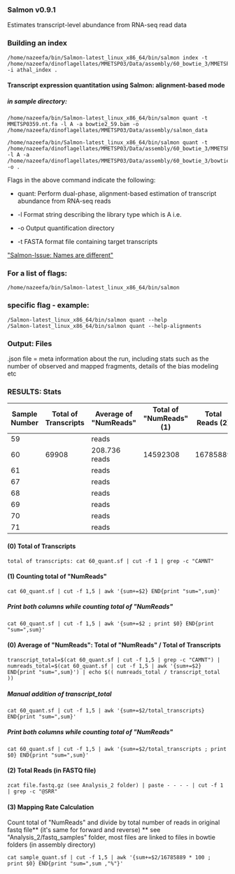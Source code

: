 ### Salmon v0.9.1
Estimates transcript-level abundance from RNA-seq read data

### Building an index
```
/home/nazeefa/bin/Salmon-latest_linux_x86_64/bin/salmon index -t /home/nazeefa/dinoflagellates/MMETSP03/Data/assembly/60_bowtie_3/MMETSP0360.nt.fa -i athal_index .
```
#### Transcript expression quantitation using Salmon: alignment-based mode

##### in sample directory:

```
/home/nazeefa/bin/Salmon-latest_linux_x86_64/bin/salmon quant -t MMETSP0359.nt.fa -l A -a bowtie2_59.bam -o /home/nazeefa/dinoflagellates/MMETSP03/Data/assembly/salmon_data
```
```
/home/nazeefa/bin/Salmon-latest_linux_x86_64/bin/salmon quant -t /home/nazeefa/dinoflagellates/MMETSP03/Data/assembly/60_bowtie_3/MMETSP0360.nt.fa -l A -a /home/nazeefa/dinoflagellates/MMETSP03/Data/assembly/60_bowtie_3/bowtie2_60.bam -o .
```
Flags in the above command indicate the following:

* quant: Perform dual-phase, alignment-based estimation of
transcript abundance from RNA-seq reads

* -l Format string describing the library type which is A i.e. 
* -o Output quantification directory
* -t FASTA format file containing target transcripts

["Salmon-Issue: Names are different"](https://github.com/COMBINE-lab/salmon/issues/140)

### For a list of flags:
```
/home/nazeefa/bin/Salmon-latest_linux_x86_64/bin/salmon
```
### specific flag - example:
```
/Salmon-latest_linux_x86_64/bin/salmon quant --help
/Salmon-latest_linux_x86_64/bin/salmon quant --help-alignments
```
### Output: Files

.json file = meta information about the run, including stats such as the number of observed and mapped fragments, details of the bias modeling etc

### RESULTS: Stats

| Sample Number | Total of Transcripts |Average of "NumReads" | Total of "NumReads" (1) | Total Reads (2) | Mapping Rate % (3) 
|--------       |   ----------------   | ----------            | ------------------------| -----------------| ----------  |
| 59            |                       | reads                 |                         |                 |            |
| 60            |       69908           | 208.736 reads        |      14592308            |  16785889        |   86.932    |
| 61            |                       | reads                |                 |          |       |
| 67            |                       | reads                |                 |          |       |
| 68            |                       | reads                |                |          |       |
| 69            |                        | reads                |                 |          |       |
| 70            |                       | reads                |                 |          |       |
| 71            |                       | reads                 |                 |          |       |

#### (0) Total of Transcripts
```
total of transcripts: cat 60_quant.sf | cut -f 1 | grep -c "CAMNT" 
```
#### (1) Counting total of "NumReads"
```
cat 60_quant.sf | cut -f 1,5 | awk '{sum+=$2} END{print "sum=",sum}'
```
##### Print both columns while counting total of "NumReads"
```
cat 60_quant.sf | cut -f 1,5 | awk '{sum+=$2 ; print $0} END{print "sum=",sum}'
```
#### (0) Average of "NumReads": Total of "NumReads" / Total of Transcripts
```
transcript_total=$(cat 60_quant.sf | cut -f 1,5 | grep -c "CAMNT") | numreads_total=$(cat 60_quant.sf | cut -f 1,5 | awk '{sum+=$2} END{print "sum=",sum}') | echo $(( numreads_total / transcript_total ))
```
##### Manual addition of transcript_total
```
cat 60_quant.sf | cut -f 1,5 | awk '{sum+=$2/total_transcripts} END{print "sum=",sum}'
```
##### Print both columns while counting total of "NumReads"
```
cat 60_quant.sf | cut -f 1,5 | awk '{sum+=$2/total_transcripts ; print $0} END{print "sum=",sum}'
```
#### (2) Total Reads (in FASTQ file)
```
zcat file.fastq.gz (see Analysis_2 folder) | paste - - - - | cut -f 1 | grep -c "@SRR"
```
#### (3) Mapping Rate Calculation
Count total of "NumReads" and divide by total number of reads in original fastq file** (it's same for forward and reverse)
** see "Analysis_2/fastq_samples" folder, most files are linked to files in bowtie folders (in assembly directory)
```
cat sample_quant.sf | cut -f 1,5 | awk '{sum+=$2/16785889 * 100 ; print $0} END{print "sum=",sum ,"%"}'
```
